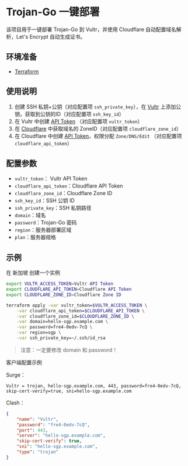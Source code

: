 # Trojan-Go 一键部署

该项目用于一键部署 Trojan-Go 到 Vultr，并使用 Cloudflare 自动配置域名解析，Let's Encrypt 自动生成证书。

## 环境准备

- [Terraform](https://www.terraform.io/downloads.html)

## 使用说明

1. 创建 SSH 私钥+公钥（对应配置项 `ssh_private_key`），在 [Vultr](https://my.vultr.com/) 上添加公钥，获取到公钥的ID（对应配置项 `ssh_key_id`）
2. 在 Vultr 中创建 [API Token](https://my.vultr.com/settings/#settingsapi) （对应配置项 `vultr_token`）
3. 在 [Cloudflare](https://www.cloudflare.com) 中获取域名的 ZoneID（对应配置项 `cloudflare_zone_id`）
4. 在 Cloudflare 中创建 [API Token](https://dash.cloudflare.com/profile/api-tokens)，权限分配 `Zone/DNS/Edit` （对应配置项 `cloudflare_api_token`）

## 配置参数

- `vultr_token`： Vultr API Token
- `cloudflare_api_token`：Cloudflare API Token
- `cloudflare_zone_id`：Cloudflare Zone ID
- `ssh_key_id`：SSH 公钥 ID
- `ssh_private_key`：SSH 私钥路径
- `domain`：域名
- `password`：Trojan-Go 密码
- `region`：服务器部署区域
- `plan`：服务器规格


## 示例

在 新加坡 创建一个实例

```bash
export VULTR_ACCESS_TOKEN=Vultr API Token
export CLOUDFLARE_API_TOKEN=Cloudflare API Token
export CLOUDFLARE_ZONE_ID=Cloudflare Zone ID

terraform apply -var vultr_token=$VULTR_ACCESS_TOKEN \
    -var cloudflare_api_token=$CLOUDFLARE_API_TOKEN \
    -var cloudflare_zone_id=$CLOUDFLARE_ZONE_ID \
    -var domain=hello-sgp.example.com \
    -var password=fre4-0edv-7cQ \
    -var region=sgp \
    -var ssh_private_key=~/.ssh/id_rsa
```

> 注意：一定要修改 domain 和 password！

客户端配置示例

Surge：

```
Vultr = trojan, hello-sgp.example.com, 443, password=fre4-0edv-7cQ, skip-cert-verify=true, sni=hello-sgp.example.com
```

Clash：

```json
{
    "name": "Vultr",
    "password": "fre4-0edv-7cQ",
    "port": 443,
    "server": "hello-sgp.example.com",
    "skip-cert-verify": true,
    "sni": "hello-sgp.example.com",
    "type": "trojan"
}
```